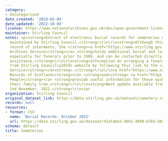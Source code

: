 ```yaml
---
category:
- Uncategorised
date_created: '2019-02-04'
date_updated: '2022-10-03'
license: https://www.nationalarchives.gov.uk/doc/open-government-licence/version/3/
maintainer: Stirling Council
notes: <p><strong>Extract of electronic burial records for cemeteries managed and
  maintained by Stirling Council.</strong>\r\n\r\n<strong>Although this is not a full
  record of interments, the </strong><a href="https://www.stirling.gov.uk/libraries-archives/archives/"><strong>Council's
  Archives Service</strong></a> <strong>holds additional burial and lair information,
  especially for funerals prior to 1900, and can be contacted directly for further
  assistance.</strong>\r\n\r\n<strong>Information on arranging a funeral can be obtained
  from Stirling Council\u2019s website by following this link to the </strong><a href="https://www.stirling.gov.uk/licensing-legal/births-marriages-death/cemeteries/"><strong>Cemetery
  Service</strong></a><strong>.</strong>\r\n\r\n<a href="https://www.nrscotland.gov.uk/"><strong>National
  Records of Scotland</strong></a> <strong>and</strong> <a href="https://www.scotlandspeople.gov.uk/"><strong>Scotland\u2019s
  People</strong></a> <strong>provide useful information for those wishing to research
  their family tree.</strong>\r\n\r\n<strong>Next update available from Wednesday,
  2nd November, 2022.</strong>\r\n</p>
organization: Stirling Council
original_dataset_link: https://data.stirling.gov.uk/dataset/cemetery-records
records: null
resources:
- format: CSV
  name: 'Burial Records: October 2022'
  url: https://data.stirling.gov.uk/dataset/42afa6e2-db91-4940-b7bd-50ab8b4dd2c1/resource/e2c373ba-86b8-404c-8ff7-4d91cd9acb59/download/20221003-stirling-council-burial-records-as-at-01.10.2022.csv
schema: default
title: Cemeteries
---
```

